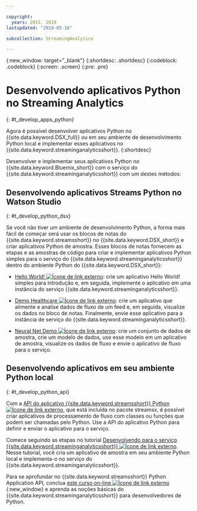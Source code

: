 ```yaml
---

copyright:
  years: 2015, 2019
lastupdated: "2019-05-16"

subcollection: StreamingAnalytics

---
```


<!-- Attribute definitions -->
{:new_window: target="_blank"}
{:shortdesc: .shortdesc}
{:codeblock: .codeblock}
{:screen: .screen}
{:pre: .pre}

# Desenvolvendo aplicativos Python no Streaming Analytics
{: #t_develop_apps_python}

Agora é possível desenvolver aplicativos Python no {{site.data.keyword.DSX_full}} ou em seu ambiente de
desenvolvimento Python local e implementar esses aplicativos no {{site.data.keyword.streaminganalyticsshort}}.
{:shortdesc}

Desenvolver e implementar seus aplicativos Python no {{site.data.keyword.Bluemix_short}} com o serviço do {{site.data.keyword.streaminganalyticsshort}} com um destes métodos:


## Desenvolvendo aplicativos Streams Python no Watson Studio
{: #t_develop_python_dsx}

Se você não tiver um ambiente de desenvolvimento Python, a forma mais fácil de começar será usar os blocos de notas do {{site.data.keyword.streamsshort}} no {{site.data.keyword.DSX_short}} e criar aplicativos Python de amostra. Esses blocos de notas fornecem as etapas e as amostras de código para criar e implementar aplicativos Python simples para o serviço
do {{site.data.keyword.streaminganalyticsshort}} dentro do ambiente Python do {{site.data.keyword.DSX_short}}:

* [Hello World! ![Ícone de link externo](../../icons/launch-glyph.svg "Ícone de link externo")](https://apsportal.ibm.com/exchange/public/entry/view/9fc33ce7301f10e21a9f92039ca9c6e8): crie um aplicativo Hello World! simples para introdução e, em seguida, implemente o aplicativo em uma instância do serviço {{site.data.keyword.streaminganalyticsshort}}.

* [Demo Healthcare ![Ícone de link externo](../../icons/launch-glyph.svg "Ícone de link externo")](https://apsportal.ibm.com/exchange/public/entry/view/9fc33ce7301f10e21a9f92039cad29a6): crie um aplicativo que alimente e analise dados de fluxo de um feed e, em seguida, visualize os dados no bloco de notas. Finalmente, envie esse aplicativo para a instância de serviço do {{site.data.keyword.streaminganalyticsshort}}.

* [Neural Net Demo ![Ícone de link externo](../../icons/launch-glyph.svg "Ícone de link externo")](https://apsportal.ibm.com/exchange/public/entry/view/9fc33ce7301f10e21a9f92039ca60bb7): crie um conjunto de dados de amostra, crie um modelo de dados, use esse modelo em um aplicativo de amostra, visualize os dados de fluxo e envie o aplicativo de fluxo para o serviço.

## Desenvolvendo aplicativos em seu ambiente Python local
 {: #t_develop_python_api}

Com a [API do aplicativo {{site.data.keyword.streamsshort}} Python![Ícone de link externo](../../icons/launch-glyph.svg "Ícone de link externo")](http://ibmstreams.github.io/streamsx.documentation/docs/python/python-appapi-devguide/#50-api-features), que está incluída no pacote streamsx, é possível criar aplicativos de processamento de fluxo com classes ou funções que podem ser chamadas pelo Python. Use a API do aplicativo Python para definir e enviar o aplicativo para o serviço.

Comece seguindo as etapas no tutorial [Desenvolvendo para o serviço {{site.data.keyword.streaminganalyticsshort}} ![Ícone de link externo](../../icons/launch-glyph.svg "Ícone de link externo")](http://ibmstreams.github.io/streamsx.documentation/docs/python/1.6/python-appapi-devguide-2a/index.html). Nesse tutorial, você cria um aplicativo de amostra em seu ambiente Python local e implementa-o no serviço do {{site.data.keyword.streaminganalyticsshort}}.

Para se aprofundar no {{site.data.keyword.streamsshort}} Python Application API, conclua [este curso on-line ![Ícone de link externo](../../icons/launch-glyph.svg "Ícone de link externo")](https://developer.ibm.com/courses/all/streaming-analytics-basics-python-developers/){:new_window} e aprenda as noções básicas do {{site.data.keyword.streaminganalyticsshort}} para desenvolvedores de Python.
